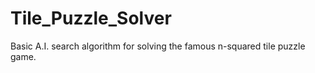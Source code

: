 # Tile_Puzzle_Solver
Basic A.I. search algorithm for solving the famous n-squared tile puzzle game.
